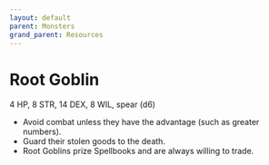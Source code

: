 ```yaml
---
layout: default
parent: Monsters
grand_parent: Resources
---
```


# Root Goblin

4 HP, 8 STR, 14 DEX, 8 WIL, spear (d6)

- Avoid combat unless they have the advantage (such as greater numbers).
- Guard their stolen goods to the death.
- Root Goblins prize Spellbooks and are always willing to trade.
